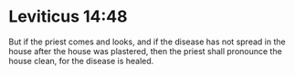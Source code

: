 # Leviticus 14:48

But if the priest comes and looks, and if the disease has not spread in the house after the house was plastered, then the priest shall pronounce the house clean, for the disease is healed.
